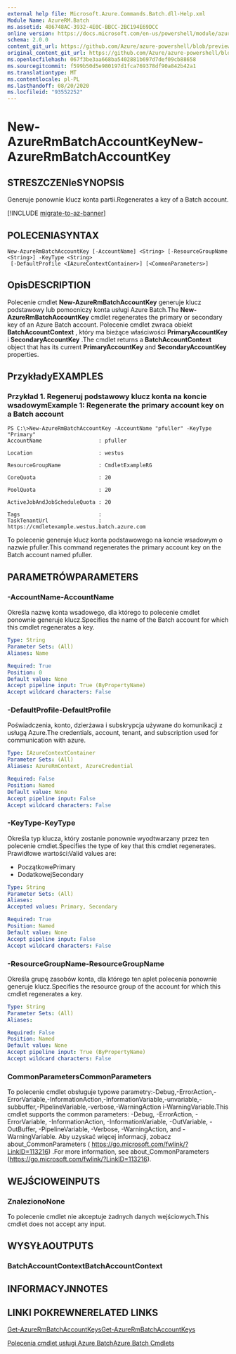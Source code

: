 ```yaml
---
external help file: Microsoft.Azure.Commands.Batch.dll-Help.xml
Module Name: AzureRM.Batch
ms.assetid: 486748AC-3932-4E0C-BBCC-2BC194E69DCC
online version: https://docs.microsoft.com/en-us/powershell/module/azurerm.batch/new-azurermbatchaccountkey
schema: 2.0.0
content_git_url: https://github.com/Azure/azure-powershell/blob/preview/src/ResourceManager/AzureBatch/Commands.Batch/help/New-AzureRmBatchAccountKey.md
original_content_git_url: https://github.com/Azure/azure-powershell/blob/preview/src/ResourceManager/AzureBatch/Commands.Batch/help/New-AzureRmBatchAccountKey.md
ms.openlocfilehash: 067f3be3aa668ba5402881b697d7def09cb88658
ms.sourcegitcommit: f599b50d5e980197d1fca769378df90a842b42a1
ms.translationtype: MT
ms.contentlocale: pl-PL
ms.lasthandoff: 08/20/2020
ms.locfileid: "93552252"
---
```

# <span data-ttu-id="1d7ec-101">New-AzureRmBatchAccountKey</span><span class="sxs-lookup"><span data-stu-id="1d7ec-101">New-AzureRmBatchAccountKey</span></span>

## <span data-ttu-id="1d7ec-102">STRESZCZENIe</span><span class="sxs-lookup"><span data-stu-id="1d7ec-102">SYNOPSIS</span></span>
<span data-ttu-id="1d7ec-103">Generuje ponownie klucz konta partii.</span><span class="sxs-lookup"><span data-stu-id="1d7ec-103">Regenerates a key of a Batch account.</span></span>

[!INCLUDE [migrate-to-az-banner](../../includes/migrate-to-az-banner.md)]

## <span data-ttu-id="1d7ec-104">POLECENIA</span><span class="sxs-lookup"><span data-stu-id="1d7ec-104">SYNTAX</span></span>

```
New-AzureRmBatchAccountKey [-AccountName] <String> [-ResourceGroupName <String>] -KeyType <String>
 [-DefaultProfile <IAzureContextContainer>] [<CommonParameters>]
```

## <span data-ttu-id="1d7ec-105">Opis</span><span class="sxs-lookup"><span data-stu-id="1d7ec-105">DESCRIPTION</span></span>
<span data-ttu-id="1d7ec-106">Polecenie cmdlet **New-AzureRmBatchAccountKey** generuje klucz podstawowy lub pomocniczy konta usługi Azure Batch.</span><span class="sxs-lookup"><span data-stu-id="1d7ec-106">The **New-AzureRmBatchAccountKey** cmdlet regenerates the primary or secondary key of an Azure Batch account.</span></span>
<span data-ttu-id="1d7ec-107">Polecenie cmdlet zwraca obiekt **BatchAccountContext** , który ma bieżące właściwości **PrimaryAccountKey** i **SecondaryAccountKey** .</span><span class="sxs-lookup"><span data-stu-id="1d7ec-107">The cmdlet returns a **BatchAccountContext** object that has its current **PrimaryAccountKey** and **SecondaryAccountKey** properties.</span></span>

## <span data-ttu-id="1d7ec-108">Przykłady</span><span class="sxs-lookup"><span data-stu-id="1d7ec-108">EXAMPLES</span></span>

### <span data-ttu-id="1d7ec-109">Przykład 1. Regeneruj podstawowy klucz konta na koncie wsadowym</span><span class="sxs-lookup"><span data-stu-id="1d7ec-109">Example 1: Regenerate the primary account key on a Batch account</span></span>
```
PS C:\>New-AzureRmBatchAccountKey -AccountName "pfuller" -KeyType "Primary"
AccountName                  : pfuller

Location                     : westus

ResourceGroupName            : CmdletExampleRG

CoreQuota                    : 20

PoolQuota                    : 20

ActiveJobAndJobScheduleQuota : 20

Tags                         : 
TaskTenantUrl                : https://cmdletexample.westus.batch.azure.com
```

<span data-ttu-id="1d7ec-110">To polecenie generuje klucz konta podstawowego na koncie wsadowym o nazwie pfuller.</span><span class="sxs-lookup"><span data-stu-id="1d7ec-110">This command regenerates the primary account key on the Batch account named pfuller.</span></span>

## <span data-ttu-id="1d7ec-111">PARAMETRÓW</span><span class="sxs-lookup"><span data-stu-id="1d7ec-111">PARAMETERS</span></span>

### <span data-ttu-id="1d7ec-112">-AccountName</span><span class="sxs-lookup"><span data-stu-id="1d7ec-112">-AccountName</span></span>
<span data-ttu-id="1d7ec-113">Określa nazwę konta wsadowego, dla którego to polecenie cmdlet ponownie generuje klucz.</span><span class="sxs-lookup"><span data-stu-id="1d7ec-113">Specifies the name of the Batch account for which this cmdlet regenerates a key.</span></span>

```yaml
Type: String
Parameter Sets: (All)
Aliases: Name

Required: True
Position: 0
Default value: None
Accept pipeline input: True (ByPropertyName)
Accept wildcard characters: False
```

### <span data-ttu-id="1d7ec-114">-DefaultProfile</span><span class="sxs-lookup"><span data-stu-id="1d7ec-114">-DefaultProfile</span></span>
<span data-ttu-id="1d7ec-115">Poświadczenia, konto, dzierżawa i subskrypcja używane do komunikacji z usługą Azure.</span><span class="sxs-lookup"><span data-stu-id="1d7ec-115">The credentials, account, tenant, and subscription used for communication with azure.</span></span>

```yaml
Type: IAzureContextContainer
Parameter Sets: (All)
Aliases: AzureRmContext, AzureCredential

Required: False
Position: Named
Default value: None
Accept pipeline input: False
Accept wildcard characters: False
```

### <span data-ttu-id="1d7ec-116">-KeyType</span><span class="sxs-lookup"><span data-stu-id="1d7ec-116">-KeyType</span></span>
<span data-ttu-id="1d7ec-117">Określa typ klucza, który zostanie ponownie wyodtwarzany przez ten polecenie cmdlet.</span><span class="sxs-lookup"><span data-stu-id="1d7ec-117">Specifies the type of key that this cmdlet regenerates.</span></span>
<span data-ttu-id="1d7ec-118">Prawidłowe wartości:</span><span class="sxs-lookup"><span data-stu-id="1d7ec-118">Valid values are:</span></span> 

- <span data-ttu-id="1d7ec-119">Początkowe</span><span class="sxs-lookup"><span data-stu-id="1d7ec-119">Primary</span></span>
- <span data-ttu-id="1d7ec-120">Dodatkowej</span><span class="sxs-lookup"><span data-stu-id="1d7ec-120">Secondary</span></span>

```yaml
Type: String
Parameter Sets: (All)
Aliases: 
Accepted values: Primary, Secondary

Required: True
Position: Named
Default value: None
Accept pipeline input: False
Accept wildcard characters: False
```

### <span data-ttu-id="1d7ec-121">-ResourceGroupName</span><span class="sxs-lookup"><span data-stu-id="1d7ec-121">-ResourceGroupName</span></span>
<span data-ttu-id="1d7ec-122">Określa grupę zasobów konta, dla którego ten aplet polecenia ponownie generuje klucz.</span><span class="sxs-lookup"><span data-stu-id="1d7ec-122">Specifies the resource group of the account for which this cmdlet regenerates a key.</span></span>

```yaml
Type: String
Parameter Sets: (All)
Aliases: 

Required: False
Position: Named
Default value: None
Accept pipeline input: True (ByPropertyName)
Accept wildcard characters: False
```

### <span data-ttu-id="1d7ec-123">CommonParameters</span><span class="sxs-lookup"><span data-stu-id="1d7ec-123">CommonParameters</span></span>
<span data-ttu-id="1d7ec-124">To polecenie cmdlet obsługuje typowe parametry:-Debug,-ErrorAction,-ErrorVariable,-InformationAction,-InformationVariable,-unvariable,-subbuffer,-PipelineVariable,-verbose,-WarningAction i-WarningVariable.</span><span class="sxs-lookup"><span data-stu-id="1d7ec-124">This cmdlet supports the common parameters: -Debug, -ErrorAction, -ErrorVariable, -InformationAction, -InformationVariable, -OutVariable, -OutBuffer, -PipelineVariable, -Verbose, -WarningAction, and -WarningVariable.</span></span> <span data-ttu-id="1d7ec-125">Aby uzyskać więcej informacji, zobacz about_CommonParameters ( https://go.microsoft.com/fwlink/?LinkID=113216) .</span><span class="sxs-lookup"><span data-stu-id="1d7ec-125">For more information, see about_CommonParameters (https://go.microsoft.com/fwlink/?LinkID=113216).</span></span>

## <span data-ttu-id="1d7ec-126">WEJŚCIOWE</span><span class="sxs-lookup"><span data-stu-id="1d7ec-126">INPUTS</span></span>

### <span data-ttu-id="1d7ec-127">Znaleziono</span><span class="sxs-lookup"><span data-stu-id="1d7ec-127">None</span></span>
<span data-ttu-id="1d7ec-128">To polecenie cmdlet nie akceptuje żadnych danych wejściowych.</span><span class="sxs-lookup"><span data-stu-id="1d7ec-128">This cmdlet does not accept any input.</span></span>

## <span data-ttu-id="1d7ec-129">WYSYŁA</span><span class="sxs-lookup"><span data-stu-id="1d7ec-129">OUTPUTS</span></span>

### <span data-ttu-id="1d7ec-130">BatchAccountContext</span><span class="sxs-lookup"><span data-stu-id="1d7ec-130">BatchAccountContext</span></span>

## <span data-ttu-id="1d7ec-131">INFORMACYJN</span><span class="sxs-lookup"><span data-stu-id="1d7ec-131">NOTES</span></span>

## <span data-ttu-id="1d7ec-132">LINKI POKREWNE</span><span class="sxs-lookup"><span data-stu-id="1d7ec-132">RELATED LINKS</span></span>

[<span data-ttu-id="1d7ec-133">Get-AzureRmBatchAccountKeys</span><span class="sxs-lookup"><span data-stu-id="1d7ec-133">Get-AzureRmBatchAccountKeys</span></span>](./Get-AzureRmBatchAccountKeys.md)

[<span data-ttu-id="1d7ec-134">Polecenia cmdlet usługi Azure Batch</span><span class="sxs-lookup"><span data-stu-id="1d7ec-134">Azure Batch Cmdlets</span></span>](./AzureRM.Batch.md)


